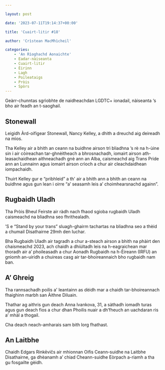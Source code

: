 ```yaml
---

layout: post

date: '2023-07-11T19:14:37+00:00'

title: 'Cuairt-litir #18'

author: 'Crìstean MacMhìcheil'

categories:
    - 'An Rìoghachd Aonaichte'
    - Eadar-nàiseanta
    - Cuairt-litir
    - Èirinn
    - Lagh
    - Poileataigs
    - Pròis
    - Spòrs
---
```


Geàrr-chunntas sgrìobhte de naidheachdan LGDTC+ ionadail, nàiseanta ‘s bho air feadh an t-saoghail.
<h2><b>Stonewall</b></h2>
Leigidh Àrd-oifigear Stonewall, Nancy Kelley, a dhith a dreuchd aig deireadh na mìos.

Tha Kelley air a bhith an ceann na buidhne airson trì bliadhna ’s rè na h-ùine sin i air còireachan tar-ghnèitheach a bhrosnachadh, iomairt airson ath-leasachaidhean aithneachadh gnè ann an Alba, caismeachd aig Trans Pride ann an Lunnainn agus iomairt airson crìoch a chur air cleachdaidhean iompachaidh.

Thuirt Kelley gur e “pribhleid” a th' air a bhith ann a bhith an ceann na buidhne agus gun lean i oirre “a’ seasamh leis a’ choimhearsnachd againn”.
<h2><b>Rugbaidh Uladh</b></h2>
Tha Pròis Bheul Feirste air ràdh nach fhaod sgioba rugbaidh Uladh caismeachd na bliadhna seo fhrithealadh.

’S e “Stand by your trans” sluagh-ghairm tachartas na bliadhna seo a thèid a chumail Disathairne 29mh den Iuchar.

Bha Rugbaidh Uladh air tagradh a chur a-steach airson a bhith na phàirt den chaismeachd 2023, ach chaidh a dhiùltadh leis na h-eagraichean mar thoradh air a’ phoileasadh a chur Aonadh Rugbaidh na h-Èireann (IRFU) an gnìomh an-uiridh a chuireas casg air tar-bhoireannaich bho rugbaidh nam ban.
<h2><b>A’ Ghreig</b></h2>
Tha rannsachadh poilis a' leantainn as dèidh mar a chaidh tar-bhoireannach fhaighinn marbh san Àithne Diluain.

Thathar ag aithris gun deach Anna Ivankova, 31, a sàthadh iomadh turas agus gun deach fios a chur dhan Phoilis nuair a dh’fheuch an uachdaran ris a’ mhàl a thogail.

Cha deach neach-amharais sam bith lorg fhathast.
<h2><b>An Laitbhe</b></h2>
Chaidh Edgars Rinkēvičs air mhionnan Oifis Ceann-suidhe na Laitbhe Disathairne, ga dhèanamh a’ chiad Cheann-suidhe Eòrpach a-riamh a tha gu fosgailte gèidh.